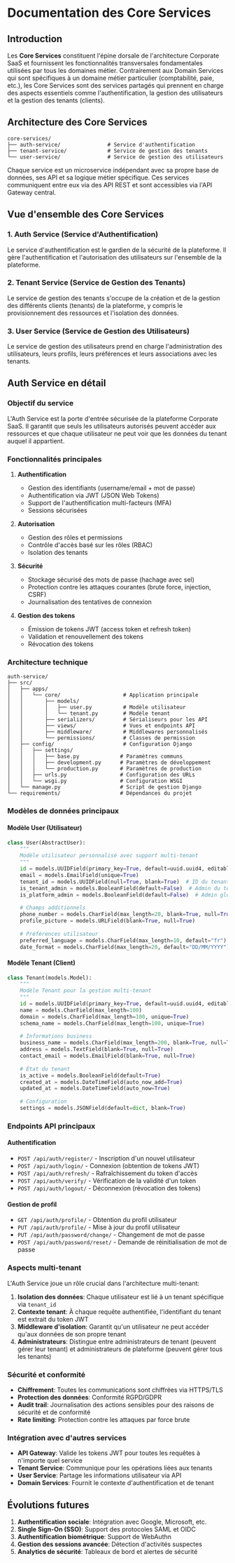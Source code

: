 # Documentation des Core Services

## Introduction

Les **Core Services** constituent l'épine dorsale de l'architecture Corporate SaaS et fournissent les fonctionnalités transversales fondamentales utilisées par tous les domaines métier. Contrairement aux Domain Services qui sont spécifiques à un domaine métier particulier (comptabilité, paie, etc.), les Core Services sont des services partagés qui prennent en charge des aspects essentiels comme l'authentification, la gestion des utilisateurs et la gestion des tenants (clients).

## Architecture des Core Services

```
core-services/
├── auth-service/               # Service d'authentification
├── tenant-service/             # Service de gestion des tenants
└── user-service/               # Service de gestion des utilisateurs
```

Chaque service est un microservice indépendant avec sa propre base de données, ses API et sa logique métier spécifique. Ces services communiquent entre eux via des API REST et sont accessibles via l'API Gateway central.

## Vue d'ensemble des Core Services

### 1. Auth Service (Service d'Authentification)

Le service d'authentification est le gardien de la sécurité de la plateforme. Il gère l'authentification et l'autorisation des utilisateurs sur l'ensemble de la plateforme.

### 2. Tenant Service (Service de Gestion des Tenants)

Le service de gestion des tenants s'occupe de la création et de la gestion des différents clients (tenants) de la plateforme, y compris le provisionnement des ressources et l'isolation des données.

### 3. User Service (Service de Gestion des Utilisateurs)

Le service de gestion des utilisateurs prend en charge l'administration des utilisateurs, leurs profils, leurs préférences et leurs associations avec les tenants.

## Auth Service en détail

### Objectif du service

L'Auth Service est la porte d'entrée sécurisée de la plateforme Corporate SaaS. Il garantit que seuls les utilisateurs autorisés peuvent accéder aux ressources et que chaque utilisateur ne peut voir que les données du tenant auquel il appartient.

### Fonctionnalités principales

1. **Authentification**
   - Gestion des identifiants (username/email + mot de passe)
   - Authentification via JWT (JSON Web Tokens)
   - Support de l'authentification multi-facteurs (MFA)
   - Sessions sécurisées

2. **Autorisation**
   - Gestion des rôles et permissions
   - Contrôle d'accès basé sur les rôles (RBAC)
   - Isolation des tenants

3. **Sécurité**
   - Stockage sécurisé des mots de passe (hachage avec sel)
   - Protection contre les attaques courantes (brute force, injection, CSRF)
   - Journalisation des tentatives de connexion

4. **Gestion des tokens**
   - Émission de tokens JWT (access token et refresh token)
   - Validation et renouvellement des tokens
   - Révocation des tokens

### Architecture technique

```
auth-service/
├── src/
│   ├── apps/
│   │   └── core/                    # Application principale
│   │       ├── models/
│   │       │   ├── user.py          # Modèle utilisateur
│   │       │   └── tenant.py        # Modèle tenant
│   │       ├── serializers/         # Sérialiseurs pour les API
│   │       ├── views/               # Vues et endpoints API
│   │       ├── middleware/          # Middlewares personnalisés
│   │       └── permissions/         # Classes de permission
│   ├── config/                      # Configuration Django
│   │   ├── settings/
│   │   │   ├── base.py             # Paramètres communs
│   │   │   ├── development.py      # Paramètres de développement
│   │   │   └── production.py       # Paramètres de production
│   │   ├── urls.py                 # Configuration des URLs
│   │   └── wsgi.py                 # Configuration WSGI
│   └── manage.py                   # Script de gestion Django
└── requirements/                   # Dépendances du projet
```

### Modèles de données principaux

#### Modèle User (Utilisateur)

```python
class User(AbstractUser):
    """
    Modèle utilisateur personnalisé avec support multi-tenant
    """
    id = models.UUIDField(primary_key=True, default=uuid.uuid4, editable=False)
    email = models.EmailField(unique=True)
    tenant_id = models.UUIDField(null=True, blank=True)  # ID du tenant
    is_tenant_admin = models.BooleanField(default=False)  # Admin du tenant
    is_platform_admin = models.BooleanField(default=False)  # Admin global
    
    # Champs additionnels
    phone_number = models.CharField(max_length=20, blank=True, null=True)
    profile_picture = models.URLField(blank=True, null=True)
    
    # Préférences utilisateur
    preferred_language = models.CharField(max_length=10, default="fr")
    date_format = models.CharField(max_length=20, default="DD/MM/YYYY")
```

#### Modèle Tenant (Client)

```python
class Tenant(models.Model):
    """
    Modèle Tenant pour la gestion multi-tenant
    """
    id = models.UUIDField(primary_key=True, default=uuid.uuid4, editable=False)
    name = models.CharField(max_length=100)
    domain = models.CharField(max_length=100, unique=True)
    schema_name = models.CharField(max_length=100, unique=True)
    
    # Informations business
    business_name = models.CharField(max_length=200, blank=True, null=True)
    address = models.TextField(blank=True, null=True)
    contact_email = models.EmailField(blank=True, null=True)
    
    # État du tenant
    is_active = models.BooleanField(default=True)
    created_at = models.DateTimeField(auto_now_add=True)
    updated_at = models.DateTimeField(auto_now=True)
    
    # Configuration
    settings = models.JSONField(default=dict, blank=True)
```

### Endpoints API principaux

#### Authentification

- `POST /api/auth/register/` - Inscription d'un nouvel utilisateur
- `POST /api/auth/login/` - Connexion (obtention de tokens JWT)
- `POST /api/auth/refresh/` - Rafraîchissement du token d'accès
- `POST /api/auth/verify/` - Vérification de la validité d'un token
- `POST /api/auth/logout/` - Déconnexion (révocation des tokens)

#### Gestion de profil

- `GET /api/auth/profile/` - Obtention du profil utilisateur
- `PUT /api/auth/profile/` - Mise à jour du profil utilisateur
- `PUT /api/auth/password/change/` - Changement de mot de passe
- `POST /api/auth/password/reset/` - Demande de réinitialisation de mot de passe

### Aspects multi-tenant

L'Auth Service joue un rôle crucial dans l'architecture multi-tenant:

1. **Isolation des données**: Chaque utilisateur est lié à un tenant spécifique via `tenant_id`
2. **Contexte tenant**: À chaque requête authentifiée, l'identifiant du tenant est extrait du token JWT
3. **Middleware d'isolation**: Garantit qu'un utilisateur ne peut accéder qu'aux données de son propre tenant
4. **Administrateurs**: Distingue entre administrateurs de tenant (peuvent gérer leur tenant) et administrateurs de plateforme (peuvent gérer tous les tenants)

### Sécurité et conformité

- **Chiffrement**: Toutes les communications sont chiffrées via HTTPS/TLS
- **Protection des données**: Conformité RGPD/GDPR
- **Audit trail**: Journalisation des actions sensibles pour des raisons de sécurité et de conformité
- **Rate limiting**: Protection contre les attaques par force brute

### Intégration avec d'autres services

- **API Gateway**: Valide les tokens JWT pour toutes les requêtes à n'importe quel service
- **Tenant Service**: Communique pour les opérations liées aux tenants
- **User Service**: Partage les informations utilisateur via API
- **Domain Services**: Fournit le contexte d'authentification et de tenant

## Évolutions futures

1. **Authentification sociale**: Intégration avec Google, Microsoft, etc.
2. **Single Sign-On (SSO)**: Support des protocoles SAML et OIDC
3. **Authentification biométrique**: Support de WebAuthn
4. **Gestion des sessions avancée**: Détection d'activités suspectes
5. **Analytics de sécurité**: Tableaux de bord et alertes de sécurité